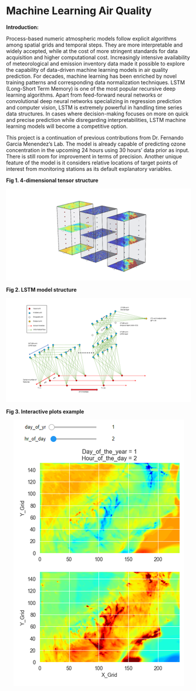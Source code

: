 # Machine Learning Air Quality

**Introduction:**

Process-based numeric atmospheric models follow explicit algorithms among spatial grids and temporal steps. They are more interpretable and widely accepted, while at the cost of more stringent standards for data acquisition and higher computational cost. Increasingly intensive availability of meteorological and emission inventory data made it possible to explore the capability of data-driven machine learning models in air quality prediction. For decades, machine learning has been enriched by novel training patterns and corresponding data normalization techniques. LSTM (Long-Short Term Memory) is one of the most popular recursive deep learning algorithms. Apart from feed-forward neural networks or convolutional deep neural networks specializing in regression prediction and computer vision, LSTM is extremely powerful in handling time series data structures. In cases where decision-making focuses on more on quick and precise prediction while disregarding interpretabilities, LSTM machine learning models will become a competitive option.

This project is a continuation of previous contributions from Dr. Fernando Garcia Menendez’s Lab. The model is already capable of predicting ozone concentration in the upcoming 24 hours using 30 hours’ data prior as input. There is still room for improvement in terms of precision. Another unique feature of the model is it considers relative locations of target points of interest from monitoring stations as its default explanatory variables.

**Fig 1. 4-dimensional tensor structure**
<p align="center">
  <img src="Images/Model_Structure_1.PNG">
</p>

**Fig 2. LSTM model structure**
<p align="center">
  <img src="Images/Model_Structure_2.png">
</p>

**Fig 3. Interactive plots example**
<p align="center">
  <img src="Images/Widget.png">
</p>
